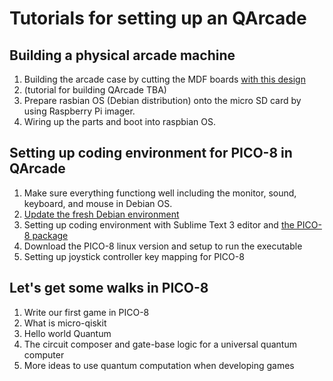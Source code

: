 # Tutorials for setting up an QArcade

## Building a physical arcade machine
  1. Building the arcade case by cutting the MDF boards [with this design](https://www.slideshare.net/WenSenLu1/qarcade-layout)
  2. (tutorial for building QArcade TBA)
  3. Prepare rasbian OS (Debian distribution) onto the micro SD card by using Raspberry Pi imager.
  4. Wiring up the parts and boot into raspbian OS.

## Setting up coding environment for PICO-8 in QArcade
  1. Make sure everything functiong well including the monitor, sound, keyboard, and mouse in Debian OS.
  2. [Update the fresh Debian environment](https://itsfoss.com/apt-get-linux-guide/)
  3. Setting up coding environment with Sublime Text 3 editor and [the PICO-8 package](https://packagecontrol.io/packages/PICO-8)
  4. Download the PICO-8 linux version and setup to run the executable
  5. Setting up joystick controller key mapping for PICO-8

## Let's get some walks in PICO-8
  1. Write our first game in PICO-8
  2. What is micro-qiskit
  3. Hello world Quantum
  4. The circuit composer and gate-base logic for a universal quantum computer
  5. More ideas to use quantum computation when developing games
